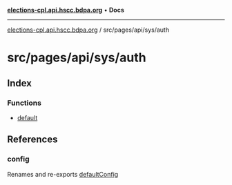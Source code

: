 [**elections-cpl.api.hscc.bdpa.org**](../../../../../README.md) • **Docs**

***

[elections-cpl.api.hscc.bdpa.org](../../../../../README.md) / src/pages/api/sys/auth

# src/pages/api/sys/auth

## Index

### Functions

- [default](functions/default.md)

## References

### config

Renames and re-exports [defaultConfig](../../../../backend/api/variables/defaultConfig.md)
